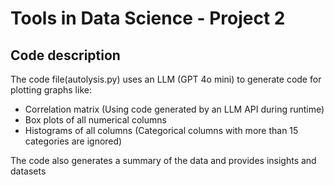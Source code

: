 # Tools in Data Science - Project 2
## Code description
The code file(autolysis.py) uses an LLM (GPT 4o mini) to generate code for plotting graphs like:
- Correlation matrix (Using code generated by an LLM API during runtime)
- Box plots of all numerical columns
- Histograms of all columns (Categorical columns with more than 15 categories are ignored)

The code also generates a summary of the data and provides insights and datasets
